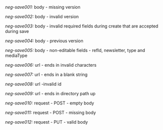 *neg-save001:* body - missing version
 
*neg-save002:* body - invalid version

*neg-save003:* body - invalid required fields during create that are accepted during save

*neg-save004:* body - previous version

*neg-save005:* body - non-editable fields - refId, newsletter, type and mediaType

*neg-save006:* url - ends in invalid characters

*neg-save007:* url - ends in a blank string

*neg-save008:* url -invalid id

*neg-save009:* url - ends in directory path up

*neg-save010:* request - POST - empty body

*neg-save011:* request - POST - missing body

*neg-save012:* request - PUT - valid body
